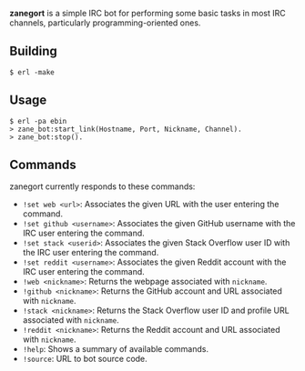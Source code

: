 **zanegort** is a simple IRC bot for performing some basic tasks in most IRC
channels, particularly programming-oriented ones.

## Building

    $ erl -make

## Usage

    $ erl -pa ebin
    > zane_bot:start_link(Hostname, Port, Nickname, Channel).
    > zane_bot:stop().

## Commands

zanegort currently responds to these commands:

* `!set web <url>`: Associates the given URL with the user entering the
  command.
* `!set github <username>`: Associates the given GitHub username with the IRC
  user entering the command.
* `!set stack <userid>`: Associates the given Stack Overflow user ID with the
  IRC user entering the command.
* `!set reddit <username>`: Associates the given Reddit account with the IRC
  user entering the command.
* `!web <nickname>`: Returns the webpage associated with `nickname`.
* `!github <nickname>`: Returns the GitHub account and URL associated with
  `nickname`.
* `!stack <nickname>`: Returns the Stack Overflow user ID and profile URL
  associated with `nickname`.
* `!reddit <nickname>`: Returns the Reddit account and URL associated with
  `nickname`.
* `!help`: Shows a summary of available commands.
* `!source`: URL to bot source code.
